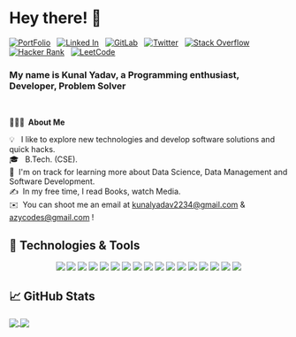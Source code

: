 # Hey there! :wave:

[![PortFolio](https://img.shields.io/badge/-PortFolio-B7472A?style=flat-informational&logo=codacy&logoColor=white)](https://kunalyadav19.github.io/) &nbsp; 
[![Linked In](https://img.shields.io/badge/-LinkedIn-blue?style=flat-informational&logo=linkedin&logoColor=white)](https://www.linkedin.com/in//) &nbsp; 
[![GitLab](https://img.shields.io/badge/-GitLab-330F63?style=flat-informational&logo=gitlab&logoColor=white)](https://gitlab.com/) &nbsp; 
[![Twitter](https://img.shields.io/badge/-Twitter-1DA1F2?style=flat-informational&logo=twitter&logoColor=white)](https://twitter.com/) &nbsp; 
[![Stack Overflow](https://img.shields.io/badge/-Stackoverflow-F48024?style=flat-informational&logo=stackoverflow&logoColor=white)](https://stackoverflow.com/users/) &nbsp; 
[![Hacker Rank](https://img.shields.io/badge/-HackerRank-2ec866?style=flat-informational&logo=hackerrank&logoColor=white)](https://www.hackerrank.com/) &nbsp; 
[![LeetCode](https://img.shields.io/badge/-LeetCode-FF8C00?style=flat-informational&logo=leetcode&logoColor=white)](https://leetcode.com//) &nbsp; 

### My name is Kunal Yadav, a Programming enthusiast, Developer, Problem Solver
<br>

**👨🏻‍💻 &nbsp;About Me**

💡 &nbsp;&nbsp;I like to explore new technologies and develop software solutions and quick hacks.\
🎓 &nbsp; B.Tech. (CSE).\
🌱 &nbsp;I'm on track for learning more about Data Science, Data Management and Software Development.\
✍️ &nbsp;In my free time, I read Books, watch Media.\
✉️ &nbsp;You can shoot me an email at kunalyadav2234@gmail.com & azycodes@gmail.com !


## 🔧 Technologies & Tools
<p align='center'>
  <a href="https://github.com/azycodez"><img src="https://img.shields.io/badge/Code-Python-informational?style=flat&logo=python&logoColor=white&color=2bbc8a"/></a>
  <a href="https://github.com/azycodez"><img src="https://img.shields.io/badge/Code-CPP-informational?style=flat&logo=c&logoColor=white&color=2bbc8a"/></a>
  <a href="https://github.com/azycodez"><img src="https://img.shields.io/badge/Code-JavaScript-informational?style=flat&logo=javascript&logoColor=white&color=2bbc8a"/></a>
  <a href="https://github.com/azycodez"><img src="https://img.shields.io/badge/Code-HTML-informational?style=flat&logo=html5&logoColor=white&color=2bbc8a"/></a>
  <a href="https://github.com/azycodez"><img src="https://img.shields.io/badge/Code-CSS-informational?style=flat&logo=css3&logoColor=white&color=2bbc8a"/></a>
  <a href="https://github.com/azycodez"><img src="https://img.shields.io/badge/Code-React%20Js-informational?style=flat&logo=react&logoColor=white&color=2bbc8a"/></a>
  <a href="https://github.com/azycodez"><img src="https://img.shields.io/badge/Code-Django-informational?style=flat&logo=django&logoColor=white&color=2bbc8a"/></a>
  <a href="https://github.com/azycodez"><img src="https://img.shields.io/badge/Code-Flutter-informational?style=flat&logo=flutter&logoColor=white&color=2bbc8a"/></a>
  <a href="https://github.com/azycodez"><img src="https://img.shields.io/badge/Code-Dart-informational?style=flat&logo=dart&logoColor=white&color=2bbc8a"/></a>
  <a href="https://github.com/azycodez"><img src="https://img.shields.io/badge/Code-Google%20Cloud%20Storage-informational?style=flat&logo=googlecloud&logoColor=white&color=2bbc8a"/></a>
  <a href="https://github.com/azycodez"><img src="https://img.shields.io/badge/Code-Docker-informational?style=flat&logo=docker&logoColor=white&color=2bbc8a"/></a>
  <a href="https://github.com/azycodez"><img src="https://img.shields.io/badge/Code-Arduino-informational?style=flat&logo=arduino&logoColor=white&color=2bbc8a"/></a>
  <a href="https://github.com/azycodez"><img src="https://img.shields.io/badge/Code-Pycharm-informational?style=flat&logo=pycharm&logoColor=white&color=2bbc8a"/></a>
  <a href="https://github.com/azycodez"><img src="https://img.shields.io/badge/Code-Visual%20Studio%20Code-informational?style=flat&logo=visual-studio-code&logoColor=white&color=2bbc8a"/></a>
  <a href="https://github.com/azycodez"><img src="https://img.shields.io/badge/Code-Adobe%20Photoshop-informational?style=flat&logo=adobe-photoshop&logoColor=white&color=2bbc8a"/></a>
  <a href="https://github.com/azycodez"><img src="https://img.shields.io/badge/Code-Figma-informational?style=flat&logo=figma&logoColor=white&color=2bbc8a"/></a>
  <a href="https://github.com/azycodez"><img src="https://img.shields.io/badge/Code-Adobe Illustrator-informational?style=flat&logo=Adobe Illustrator&logoColor=white&color=2bbc8a"/></a>
  
</p>


## &#x1f4c8; GitHub Stats
<a href="https://github.com/azycodez">
  <img align="center" src="https://github-readme-stats.vercel.app/api/top-langs/?username=azycodez&layout=compact&theme=radical&&langs_count=8" />
</a>
<a href="https://github.com/azycodez">
  <img align="center" src="https://github-readme-stats.vercel.app/api?username=azycodez&theme=radical" />
</a>
